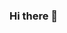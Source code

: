 ### Hi there 👋

<!--
**jange1978/jange1978** is a ✨ _special_ ✨ repository because its `README.md` (this file) appears on your GitHub profile.

Here are some ideas to get you started:

- 🔭 I’m currently working on ...
- 🌱 I’m currently learning ...
- 👯 I’m looking to collaborate on ...
- 🤔 I’m looking for help with ...
- 💬 Ask me about ...
- 📫 How to reach me: ...
- 😄 Pronouns: ...
- ⚡ Fun fact: ...
-->
<img src="//en.acmedelavie.com/web/product/extra/big/202104/6f988076c783d1a8d33c18fe8f624dd7.jpg" alt="" class="BigImage ">
